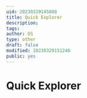 ```yaml
---
uid: 20230329145808
title: Quick Explorer
description: 
tags: 
author: OS
type: other
draft: false
modified: 20230329151246
public: yes
---
```


# Quick Explorer